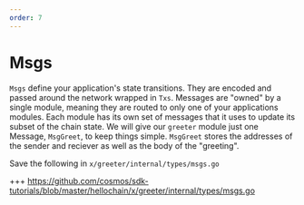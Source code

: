 ```yaml
---
order: 7
---
```


# Msgs

`Msgs` define your application's state transitions. They are encoded and passed
around the network wrapped in `Txs`. Messages are "owned" by a single module,
meaning they are routed to only one of your applications modules. Each module
has its own set of messages that it uses to update its subset of the chain
state. We will give our `greeter` module just one Message, `MsgGreet`, to keep
things simple. `MsgGreet` stores the addresses of the sender and reciever as
well as the body of the "greeting".

Save the following in `x/greeter/internal/types/msgs.go`

+++ https://github.com/cosmos/sdk-tutorials/blob/master/hellochain/x/greeter/internal/types/msgs.go
